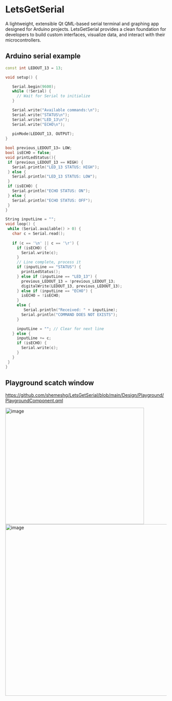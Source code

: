 # LetsGetSerial

A lightweight, extensible Qt QML-based serial terminal and graphing app designed for Arduino projects. 
LetsGetSerial provides a clean foundation for developers to build custom interfaces, 
visualize data, and interact with their microcontrollers.

## Arduino serial example

```c++
const int LEDOUT_13 = 13;

void setup() {

   Serial.begin(9600);
   while (!Serial) {
     // Wait for Serial to initialize
   }

   Serial.write("Available commands:\n");
   Serial.write("STATUS\n");
   Serial.write("LED_13\n");
   Serial.write("ECHO\n");
       
   pinMode(LEDOUT_13, OUTPUT);
}

bool previous_LEDOUT_13= LOW;
bool isECHO = false;
void printLedStatus(){
 if (previous_LEDOUT_13 == HIGH) {
   Serial.println("LED_13 STATUS: HIGH");
 } else {
   Serial.println("LED_13 STATUS: LOW");
 }
 if (isECHO) {
   Serial.println("ECHO STATUS: ON");
 } else {
   Serial.println("ECHO STATUS: OFF");
 }
}

String inputLine = "";
void loop() {
 while (Serial.available() > 0) {
   char c = Serial.read();
   
   if (c == '\n' || c == '\r') {
     if (isECHO) {
       Serial.write(c);
     }
     // Line complete, process it     
     if (inputLine == "STATUS") {
       printLedStatus();
     } else if (inputLine == "LED_13") {
       previous_LEDOUT_13 = !previous_LEDOUT_13;
       digitalWrite(LEDOUT_13, previous_LEDOUT_13);
     } else if (inputLine == "ECHO") {
       isECHO = !isECHO;
     }
     else {
        Serial.println("Received: " + inputLine);
       Serial.println("COMMAND DOES NOT EXISTS");
     }

     inputLine = ""; // Clear for next line
   } else {
     inputLine += c;
     if (isECHO) {
       Serial.write(c);
     }
   }
 }
}

```

## Playground scatch window

https://github.com/shemeshg/LetsGetSerial/blob/main/Design/Playground/PlaygroundComponent.qml

<img width="433" height="363" alt="image" src="https://github.com/user-attachments/assets/71cfd430-72b6-433b-b873-f5f909242c17" />



<img width="729" height="535" alt="image" src="https://github.com/user-attachments/assets/a352e83b-9cde-4029-942e-9a2cc1356cb7" />
